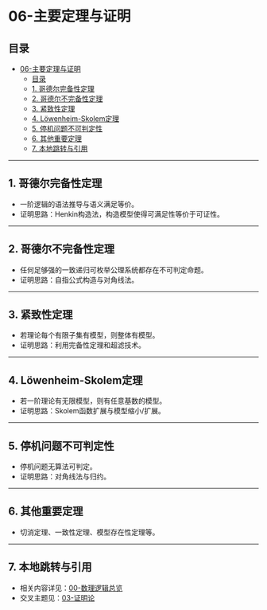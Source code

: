 # 06-主要定理与证明

## 目录

- [06-主要定理与证明](#06-主要定理与证明)
  - [目录](#目录)
  - [1. 哥德尔完备性定理](#1-哥德尔完备性定理)
  - [2. 哥德尔不完备性定理](#2-哥德尔不完备性定理)
  - [3. 紧致性定理](#3-紧致性定理)
  - [4. Löwenheim-Skolem定理](#4-löwenheim-skolem定理)
  - [5. 停机问题不可判定性](#5-停机问题不可判定性)
  - [6. 其他重要定理](#6-其他重要定理)
  - [7. 本地跳转与引用](#7-本地跳转与引用)

---

## 1. 哥德尔完备性定理

- 一阶逻辑的语法推导与语义满足等价。
- 证明思路：Henkin构造法，构造模型使得可满足性等价于可证性。

---

## 2. 哥德尔不完备性定理

- 任何足够强的一致递归可枚举公理系统都存在不可判定命题。
- 证明思路：自指公式构造与对角线法。

---

## 3. 紧致性定理

- 若理论每个有限子集有模型，则整体有模型。
- 证明思路：利用完备性定理和超滤技术。

---

## 4. Löwenheim-Skolem定理

- 若一阶理论有无限模型，则有任意基数的模型。
- 证明思路：Skolem函数扩展与模型缩小/扩展。

---

## 5. 停机问题不可判定性

- 停机问题无算法可判定。
- 证明思路：对角线法与归约。

---

## 6. 其他重要定理

- 切消定理、一致性定理、模型存在性定理等。

---

## 7. 本地跳转与引用

- 相关内容详见：[00-数理逻辑总览](00-数理逻辑总览.md)
- 交叉主题见：[03-证明论](03-证明论.md)
